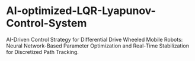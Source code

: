 # AI-optimized-LQR-Lyapunov-Control-System
AI-Driven Control Strategy for Differential Drive Wheeled Mobile  Robots: Neural Network-Based Parameter Optimization and Real-Time  Stabilization for Discretized Path Tracking.
